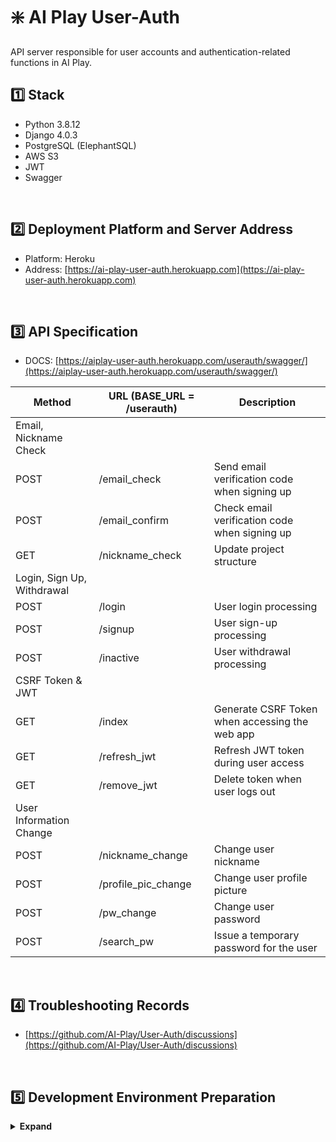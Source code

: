 # ❇️ AI Play User-Auth

API server responsible for user accounts and authentication-related functions in AI Play.

## :one: Stack

- Python 3.8.12
- Django 4.0.3
- PostgreSQL (ElephantSQL)
- AWS S3
- JWT
- Swagger

<br/>

## :two: Deployment Platform and Server Address

- Platform: Heroku
- Address: [https://ai-play-user-auth.herokuapp.com](https://ai-play-user-auth.herokuapp.com)

<br/>

## :three: API Specification

- DOCS: [https://aiplay-user-auth.herokuapp.com/userauth/swagger/](https://aiplay-user-auth.herokuapp.com/userauth/swagger/)

| Method                     | URL (BASE_URL = /userauth) | Description                                    |
| -------------------------- | -------------------------- | ---------------------------------------------- |
| Email, Nickname Check      |                            |                                                |
| POST                       | /email_check               | Send email verification code when signing up   |
| POST                       | /email_confirm             | Check email verification code when signing up  |
| GET                        | /nickname_check            | Update project structure                       |
| Login, Sign Up, Withdrawal |                            |                                                |
| POST                       | /login                     | User login processing                          |
| POST                       | /signup                    | User sign-up processing                        |
| POST                       | /inactive                  | User withdrawal processing                     |
| CSRF Token & JWT           |                            |                                                |
| GET                        | /index                     | Generate CSRF Token when accessing the web app |
| GET                        | /refresh_jwt               | Refresh JWT token during user access           |
| GET                        | /remove_jwt                | Delete token when user logs out                |
| User Information Change    |                            |                                                |
| POST                       | /nickname_change           | Change user nickname                           |
| POST                       | /profile_pic_change        | Change user profile picture                    |
| POST                       | /pw_change                 | Change user password                           |
| POST                       | /search_pw                 | Issue a temporary password for the user        |

<br/>

## 4️⃣ Troubleshooting Records

- [https://github.com/AI-Play/User-Auth/discussions](https://github.com/AI-Play/User-Auth/discussions)

<br/>

## :five: Development Environment Preparation

<details>
  <summary><b>Expand</b></summary>

```
// Create a new virtual environment
// 1. Move to the directory which has python version we need to use
// 2. Create a new virtual environment
python -m venv /path/to/new/virtual/environment

// 3. Activate the virtual environment
source /path/to/new/virtual/environment/bin/activate

// 4. Install required packages
pip install -r requirements.txt

# 5. Execute the command to create static files for Swagger UI -> check that files are created under the 'staticfiles' directory
python manage.py collectstatic
```

##### Set up local environment

```
// 1. Prepare Docker PostgreSQL image and run the container
// https://hub.docker.com/_/postgres
docker run -p 5432:5432 --name postgres -e POSTGRES_PASSWORD=aiplay -d postgres
// ※ Caution: Only create and run the container, and do not interfere with other processes as DB setup will be performed in step 2

// 2. Run DJango migration
// Migration file already exists in userauth's models.py (0001_initial.py)
// Executing the following command will set up the DB
python manage.py migrate

// 3. Check if DB tables have been created

// 4. If it doesn't work, run the script at the bottom of dbscript.sql in the Architecture Repo to create triggers
```

##### Run the development server

```
python manage.py runserver
```

</details>
